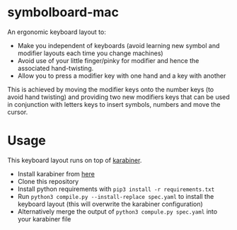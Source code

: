# symbolboard-mac

An ergonomic keyboard layout to:

* Make you independent of keyboards (avoid learning new symbol and modifier layouts each time you change machines)
* Avoid use of your little finger/pinky for modifier and hence the associated hand-twisting.
* Allow you to press a modifier key with one hand and a key with another

This is achieved by moving the modifier keys onto the number keys (to avoid hand twisting) and providing two new modifiers keys that can be used in conjunction with letters keys to insert symbols, numbers and move the cursor.

# Usage
This keyboard layout runs on top of [karabiner](https://karabiner-elements.pqrs.org/).

- Install karabiner from [here](https://karabiner-elements.pqrs.org/)
- Clone this repository
- Install python requirements with `pip3 install -r requirements.txt`
- Run `python3 compile.py --install-replace spec.yaml` to install the keyboard layout (this will overwrite the karabiner configuration)
- Alternatively merge the output of `python3 compule.py spec.yaml` into your karabiner file

